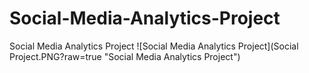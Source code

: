 # Social-Media-Analytics-Project
Social Media Analytics Project
![Social Media Analytics Project](Social Project.PNG?raw=true "Social Media Analytics Project")
